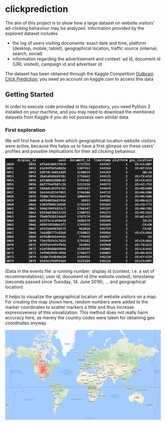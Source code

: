 # clickprediction

The aim of this project is to show how a large dataset on website visitors' ad-clicking behaviour may be analyzed.
Information provided by the explored dataset includes 
* the log of users visiting documents: exact date and time, platform (desktop, mobile, tablet), geographical location, traffic source (internal, search, social)
* information regarding the advertisement and context: ad id, document id (URL visited), campaign id and advertiser id

The dataset has been obtained through the Kaggle Competition <a href="https://www.kaggle.com/c/Outbrain-click-prediction">Outbrain Click Prediction</a>; you need an account on kaggle.com to access this data

## Getting Started

In order to execute code provided in this repository, you need Python 3 installed on your machine, and you may need to download the mentioned datasets from Kaggle if you do not possess own similar data.

### First exploration

We will first have a look from which geographical location website visitors were active, because this helps us to have a first glimpse on these users' profiles and possible implications for their ad clicking behaviour.

![alt text](screenshots/s001_events_csv.png "Data in the events file: display id (context, i.e. a set of recommendations), user id, document id (the website visited), timestamp (seconds passed since Tuesday, 14. June 2016), ... and geographical location" )

(Data in the events file: a running number; display id (context, i.e. a set of recommendations); user id; document id (the website visited); timestamp (seconds passed since Tuesday, 14. June 2016); ... and geographical location)

It helps to visualize the geographical location of website visitors on a map. For creating the map shown here, random numbers were added to the marker coordinates to scatter markers a little and thus increase expressiveness of this visualization. This method does not really harm accuracy here, as merely the country codes were taken for obtaining geo coordinates anyway.

![alt text](screenshots/s002_world_clicks.png "")

